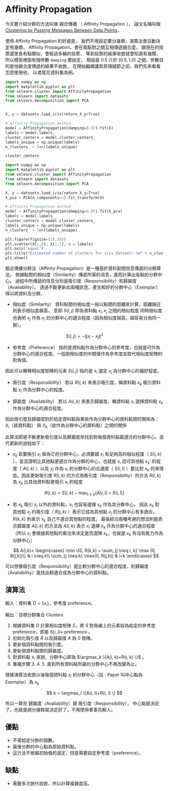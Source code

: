 <script src="https://cdn.mathjax.org/mathjax/latest/MathJax.js?config=TeX-AMS-MML_HTMLorMML" type="text/javascript"></script>
<script type="text/x-mathjax-config">
MathJax.Hub.Config({
    tex2jax: {
    inlineMath: [ ["$","$"], ["\(","\)"] ],
    processEscapes: true
    }
});
</script>



# Affinity Propagation

今天要介紹分群的方法叫做 親合傳播 （ Affinity Propagation ）， 
論文名稱叫做 [Clustering by Passing Messages Between Data Points](https://utstat.toronto.edu/reid/sta414/frey-affinity.pdf)，

使用 Affinity Propagation 的好處是，
我們不用設定要分幾類，演算法會自動決定有幾類，
Affinity Propagation，會在兩點對之間互相傳遞親合度，
跟現在的投票選里長有點類似，會經過多輪的投票，
等到投票的結果收斂就會知道有幾類，
所以模型裡面有個參數 ``damping`` 要設定，
預設是 $0.5$ 介於 $[0.5, 1.0)$ 之間，參數目的是怕親合度傳遞的結果不收斂，
在開始繼續講其原理細節之前，我們先來看看怎麼使用他，
以鳶尾花資料集為例。



```python 
import numpy as np
import matplotlib.pyplot as plt
from sklearn.cluster import AffinityPropagation
from sklearn import datasets
from sklearn.decomposition import PCA


X, y = datasets.load_iris(return_X_y=True)

# Affinity Propagation method
model = AffinityPropagation(damping=0.97).fit(X)
labels = model.labels_
cluster_centers = model.cluster_centers_
labels_unique = np.unique(labels)
n_clusters_ = len(labels_unique)

cluster_centers


```


```python 
import numpy as np
import matplotlib.pyplot as plt
from sklearn.cluster import AffinityPropagation
from sklearn import datasets
from sklearn.decomposition import PCA

X, y = datasets.load_iris(return_X_y=True)
X_pca = PCA(n_components=2).fit_transform(X)

# Affinity Propagation method
model = AffinityPropagation(damping=0.97).fit(X_pca)
labels = model.labels_
cluster_centers = model.cluster_centers_
labels_unique = np.unique(labels)
n_clusters_ = len(labels_unique)

plt.figure(figsize=(10,10))
plt.scatter(X[:,0], X[:,1], c = labels)
plt.axis("equal")
plt.title("Estimated number of clusters for iris dataset: %d" % n_clusters_)
plt.show()

```



鄰近傳播分群法（Affinity Propagation）是一種基於資料點間信息傳遞的分群算法。
依據點間的相似度（Similarity）傳遞所需的消息，進而計算出各點的分群中心。
過程中所傳遞的信息分別是吸引度（Responsibility）和歸屬度（Availability）。
透過不斷更新此兩種訊息，產生較好的分群中心（Exemplar）得以將資料及分群。


* 相似度（Similarity）
資料點間的相似度一般以點間的距離來計算，距離越近則表示相似度越高，
意即 $S(i, j)$ 即為資料點 $x_i, x_j$ 之間的相似程度
同時相似度也表明 $x_j$ 作為 $x_i$ 的分群中心的適合程度（因為相似度越高，越容易分為同一群）。

$$
S(i,j) = -\| x_i - x_j \|^2
$$

* 參考度（Preference）
指的是資料點作為分群中心的參考度，也就是可作為分群中心的適合程度。一般取相似度的中間值作為參考度並取代相似度矩陣的對角值。

因此可以解釋相似度矩陣的元素 $S(i, j)$ 指的是 $x_i$ 選定 $x_j$ 為分群中心的偏好程度。

* 吸引度（Responsibility）
若以 $R(i, k)$ 來表示吸引度，稱資料點 $x_k$ 吸引資料點 $x_i$ 作為分群中心的程度。

* 歸屬度（Availability）
若以 $A(i, k)$ 來表示歸屬度，稱資料點 $x_i$ 選擇資料點 $x_k$ 作為分群中心的適合程度。

因此吸引度及歸屬度對於給定資料點與某欲作為分群中心的資料點間的關係為： $X_i$（該資料點） 與 $X_k$（欲作為分群中心的資料點）之間的關係

此算法即是不斷更新吸引度以及歸屬度來找到對每個資料點最適合的分群中心。迭代更新的過程如下：

*  $x_k$ 若要吸引 $x_i$ 做為它的分群中心，必須要跟 $x_i$ 有足夠高的相似程度（ $S(i, k)$ ），並且證明比其他點更適合作為分群的中心，也就是 $x_i$ 認可其他點 $x_k'$ 的程度（ $A(i, k)$ ）以及 $x_l$ 作為 $x_i$ 的分群中心的合適度（ $S(i, l)$ ）要比對 $x_k$ 的來得低。因此更新吸引度 $R(i, k)$ 的方式為吸引度（Responsibility）的方法 $R(i, k)$ 為 $x_k$ 比其他資料點更吸引 $x_i$ 的程度

$$
R(i,k) = S(i,k) - \max_{l \neq k} \{A(i,l) + S(i,l)\}
$$


*  若 $x_k$ 吸引 $x_i$ 以外的資料點，$x_i$ 也容易選擇 $x_k$ 作為其分群中心。
因此 $x_k$ 對其他點 $x_j$ 的吸引度（ $R(j, k)$ ）表示它成為其他點 $x_j$ 的分群中心有多適合。 
$R(k, k)$ 則表示 $x_k$ 自己不適合其他點的程度。
最後綜合兩種考慮的想法則能表示歸屬度 $A(i, k)$ 的方法為 $A(i, k)$ 表示 $x_i$ 選擇 $x_k$ 作為分群中心的適合程度
（所以 $x_i$ 會根據其他點的看法來決定是否選擇 $x_k$，也就是 $x_k$ 有沒有能力作為分群中心）

$$
A(i,k)=
\begin{cases}
\min \{0, R(k,k) + \sum_{j \neq i, k} \max (0, R(j,k))\} & i \neq k\\
\sum_{j \neq k} \max(0, R(j,k)) & i=k
\end{cases}
$$

可以想像吸引度（Responsibility）是比較分群中心的適合程度，則歸屬度（Availability）是找出較適合成為分群中心的資料點。






## 演算法
輸入：資料集 $D = \{ x_i \}$，參考度 preference。

輸出：目標分群集合 Clusters

1. 根據資料集 $D$ 計算相似度矩陣 $S$，將 $S$ 對角線上的元素設為給定的參考度 preference，即是 $S(i, i) =$ preference 。
2. 初始化吸引度 $R$ 以及歸屬度 $A$ 為 0 矩陣。
3. 更新個資料點間的吸引度。
4. 更新個資料點間的歸屬度。
5. 對資料點 $x_i$ 來說，分群中心即為 $\argmax_k \{A(i, k)+R(i, k) \}$ 。
6. 重複步驟 3. 4. 5. 直到所有資料點所屬的分群中心不再改變為止。


根據演算法收歛以後每個資料點 $x_i$ 的分群中心（註 : Paper 叫中心點為 Exemplar）為 $x_k$ 

$$
k = \argmax_l \{A(i, l)+R(i, l) \}
$$

所以一算完 歸屬度（Availability）跟 吸引度（Responsibility），
中心點就決定了，也就是說分幾群就決定好了，不用使用者事先輸入。

## 優點

* 不需給定分群的個數。
* 最後分群的中心點為原始資料點。
* 這方法不依賴初始值的選定，但是需要設定參考度（preference）。

## 缺點

* 需要多次跌代收歛，所以計算複雜度高。


